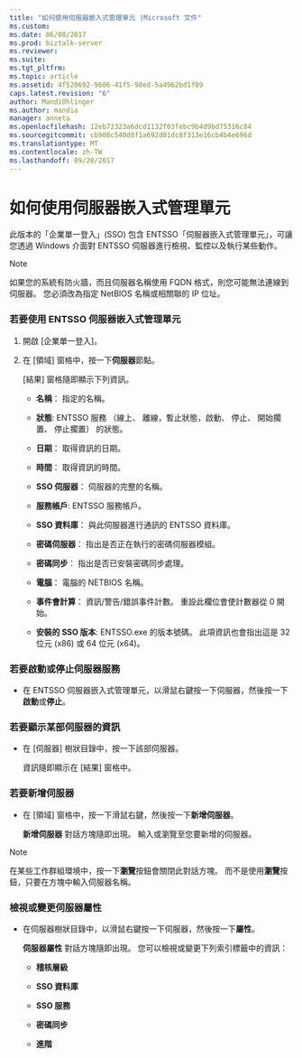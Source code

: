 ```yaml
---
title: "如何使用伺服器嵌入式管理單元 |Microsoft 文件"
ms.custom: 
ms.date: 06/08/2017
ms.prod: biztalk-server
ms.reviewer: 
ms.suite: 
ms.tgt_pltfrm: 
ms.topic: article
ms.assetid: 4f520692-9606-41f5-98ed-5a4962bd1f09
caps.latest.revision: "6"
author: MandiOhlinger
ms.author: mandia
manager: anneta
ms.openlocfilehash: 12eb72323a6dcd1132f03febc9b4d9bd75316c84
ms.sourcegitcommit: cb908c540d8f1a692d01dc8f313e16cb4b4e696d
ms.translationtype: MT
ms.contentlocale: zh-TW
ms.lasthandoff: 09/20/2017
---
```

# <a name="how-to-use-the-servers-snap-in"></a>如何使用伺服器嵌入式管理單元
此版本的「企業單一登入」(SSO) 包含 ENTSSO「伺服器嵌入式管理單元」，可讓您透過 Windows 介面對 ENTSSO 伺服器進行檢視、監控以及執行某些動作。  
  
> [!NOTE]
>  如果您的系統有防火牆，而且伺服器名稱使用 FQDN 格式，則您可能無法連線到伺服器。 您必須改為指定 NetBIOS 名稱或相關聯的 IP 位址。  
  
### <a name="to-use-the-entsso-servers-snap-in"></a>若要使用 ENTSSO 伺服器嵌入式管理單元  
  
1.  開啟 [企業單一登入]。  
  
2.  在 [領域] 窗格中，按一下**伺服器**節點。  
  
     [結果] 窗格隨即顯示下列資訊。  
  
    -   **名稱**： 指定的名稱。  
  
    -   **狀態**: ENTSSO 服務 （線上、 離線，暫止狀態，啟動、 停止、 開始擱置、 停止擱置） 的狀態。  
  
    -   **日期**： 取得資訊的日期。  
  
    -   **時間**： 取得資訊的時間。  
  
    -   **SSO 伺服器**： 伺服器的完整的名稱。  
  
    -   **服務帳戶**: ENTSSO 服務帳戶。  
  
    -   **SSO 資料庫**： 與此伺服器進行通訊的 ENTSSO 資料庫。  
  
    -   **密碼伺服器**： 指出是否正在執行的密碼伺服器模組。  
  
    -   **密碼同步**： 指出是否已安裝密碼同步處理。  
  
    -   **電腦**： 電腦的 NETBIOS 名稱。  
  
    -   **事件會計算**： 資訊/警告/錯誤事件計數。 重設此欄位會使計數器從 0 開始。  
  
    -   **安裝的 SSO 版本**: ENTSSO.exe 的版本號碼。 此項資訊也會指出這是 32 位元 (x86) 或 64 位元 (x64)。  
  
### <a name="to-start-or-stop-the-server-service"></a>若要啟動或停止伺服器服務  
  
-   在 ENTSSO 伺服器嵌入式管理單元，以滑鼠右鍵按一下伺服器，然後按一下**啟動**或**停止**。  
  
### <a name="to-display-information-for-one-server"></a>若要顯示某部伺服器的資訊  
  
-   在 [伺服器] 樹狀目錄中，按一下該部伺服器。  
  
     資訊隨即顯示在 [結果] 窗格中。  
  
### <a name="to-add-a-server"></a>若要新增伺服器  
  
-   在 [領域] 窗格中，按一下滑鼠右鍵，然後按一下**新增伺服器**。  
  
     **新增伺服器** 對話方塊隨即出現。 輸入或瀏覽至您要新增的伺服器。  
  
> [!NOTE]
>  在某些工作群組環境中，按一下**瀏覽**按鈕會關閉此對話方塊。 而不是使用**瀏覽**按鈕，只要在方塊中輸入伺服器名稱。  
  
### <a name="to-view-or-change-server-properties"></a>檢視或變更伺服器屬性  
  
-   在伺服器樹狀目錄中，以滑鼠右鍵按一下伺服器，然後按一下**屬性**。  
  
     **伺服器屬性** 對話方塊隨即出現。 您可以檢視或變更下列索引標籤中的資訊：  
  
    -   **稽核層級**  
  
    -   **SSO 資料庫**  
  
    -   **SSO 服務**  
  
    -   **密碼同步**  
  
    -   **進階**